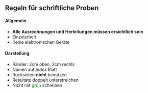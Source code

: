 ## Regeln für schriftliche Proben


#### Allgemein
* **Alle Ausrechnungen und Herleitungen müssen ersichtlich sein**
* Einzelarbeit
* Keine elektronischen Geräte

#### Darstellung
* Ränder: 2cm oben, 2cm rechts
* Namen auf *jedes* Blatt
* Rückseiten **nicht** benutzen
* Resultate doppelt unterstreichen
* Nicht mit <span style="color: green">grün</span> schreiben
